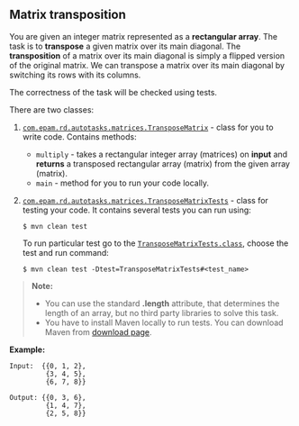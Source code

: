 ## Matrix transposition

You are given an integer matrix represented as a **rectangular array**. 
The task is to **transpose** a given matrix over its main diagonal. 
The **transposition** of a matrix over its main diagonal is simply a flipped version of the original matrix. 
We can transpose a matrix over its main diagonal by switching its rows with its columns.

The correctness of the task will be checked using tests.

There are two classes:

1) [`com.epam.rd.autotasks.matrices.TransposeMatrix`](src/main/java/com/epam/rd/autotasks/matrices/TransposeMatrix.java) - class for you to write code. Contains methods:
    - `multiply` - takes a rectangular integer array (matrices) on **input** and **returns** a transposed rectangular array (matrix) from the given array (matrix).
    - `main` - method for you to run your code locally.
    
2) [`com.epam.rd.autotasks.matrices.TransposeMatrixTests`](src/test/java/com/epam/rd/autotasks/matrices/TransposeMatrixTests.java) - class for testing your code. It contains several tests you can run using:
    ```console
    $ mvn clean test
    ```
    To run particular test go to the [`TransposeMatrixTests.class`](src/test/java/com/epam/rd/autotasks/matrices/TransposeMatrixTests.java), choose the test and run command:
    ```console
    $ mvn clean test -Dtest=TransposeMatrixTests#<test_name>

> **Note:** 
>- You can use the standard  **.length** attribute, that determines the length of an array, but no third party libraries to solve this task.
>- You have to install Maven locally to run tests. You can download Maven from [download page][maven-download].

**Example:**

    Input:  {{0, 1, 2}, 
             {3, 4, 5}, 
             {6, 7, 8}}

    Output: {{0, 3, 6}, 
             {1, 4, 7}, 
             {2, 5, 8}}
[maven-download]: https://maven.apache.org/download.cgi